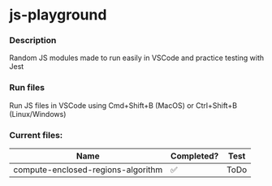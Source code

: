 # js-playground

### Description

Random JS modules made to run easily in VSCode and practice testing with Jest

### Run files

Run JS files in VSCode using Cmd+Shift+B (MacOS) or Ctrl+Shift+B (Linux/Windows)

### Current files:

| Name                               | Completed?         | Test |
| ---------------------------------- | ------------------ | ---- |
| compute-enclosed-regions-algorithm | :white_check_mark: | ToDo |
